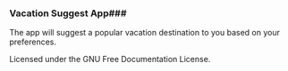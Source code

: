 ### Vacation Suggest App###

The app will suggest a popular vacation destination to you based on your preferences.

Licensed under the GNU Free Documentation License.
